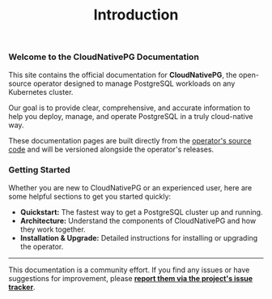 ﻿---
slug: /
sidebar_position: 1
title: Introduction
---

### Welcome to the CloudNativePG Documentation
This site contains the official documentation for **CloudNativePG**, the open-source operator designed to manage PostgreSQL workloads on any Kubernetes cluster.

Our goal is to provide clear, comprehensive, and accurate information to help you deploy, manage, and operate PostgreSQL in a truly cloud-native way.

These documentation pages are built directly from the [operator's source code](https://github.com/cloudnative-pg/cloudnative-pg) and will be versioned alongside the operator's releases.

### Getting Started

Whether you are new to CloudNativePG or an experienced user, here are some helpful sections to get you started quickly:

- **Quickstart:** The fastest way to get a PostgreSQL cluster up and running.
- **Architecture:** Understand the components of CloudNativePG and how they work together.
- **Installation & Upgrade:** Detailed instructions for installing or upgrading the operator.

---

This documentation is a community effort. If you find any issues or have suggestions for improvement, please **[report them via the project's issue tracker](https://github.com/cloudnative-pg/cloudnative-pg/issues)**.
